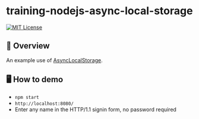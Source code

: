 # training-nodejs-async-local-storage

[![MIT License](https://img.shields.io/badge/License-MIT-yellow.svg)](https://opensource.org/licenses/MIT)

## 🍁 Overview

An example use of [AsyncLocalStorage](https://nodejs.org/api/async_context.html#class-asynclocalstorage).

## 🖥️ How to demo

* `npm start`
* `http://localhost:8080/`
* Enter any name in the HTTP/1.1 signin form, no password required
